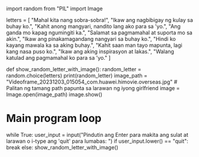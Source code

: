 import random
from "PIL" import Image

letters = [
    "Mahal kita nang sobra-sobra!",
    "Ikaw ang nagbibigay ng kulay sa buhay ko.",
    "Kahit anong mangyari, nandito lang ako para sa 'yo.",
    "Ang ganda mo kapag ngumingiti ka.",
    "Salamat sa pagmamahal at suporta mo sa akin.",
    "Ikaw ang pinakamagandang nangyari sa buhay ko.",
    "Hindi ko kayang mawala ka sa aking buhay.",
    "Kahit saan man tayo mapunta, lagi kang nasa puso ko.",
    "Ikaw ang aking inspirasyon at lakas.",
    "Walang katulad ang pagmamahal ko para sa 'yo."
]

def show_random_letter_with_image():
    random_letter = random.choice(letters)
    print(random_letter)
    image_path = "Videoframe_20231203_015054_com.huawei.himovie.overseas.jpg"  # Palitan ng tamang path papunta sa larawan ng iyong girlfriend
    image = Image.open(image_path)
    image.show()

# Main program loop
while True:
    user_input = input("Pindutin ang Enter para makita ang sulat at larawan o i-type ang 'quit' para lumabas: ")
    if user_input.lower() == "quit":
        break
    else:
        show_random_letter_with_image()
